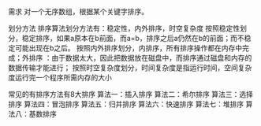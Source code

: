 需求
对一个无序数组，根据某个关键字排序。

划分方法
排序算法划分方法有：稳定性，内外排序，时空复杂度
按照稳定性划分，稳定排序，如果a原本在b前面，而a=b，排序之后a仍然在b的前面；而不稳定可能出现在b之后。
按照内外排序划分，内排序，所有排序操作都在内存中完成；外排序 ：由于数据太大，因此把数据放在磁盘中，而排序通过磁盘和内存的数据传输才能进行；
按照时空复杂度划分，时间复杂度是指运行时间，空间复杂度运行完一个程序所需内存的大小

常见的有排序方法有8大排序
算法一：插入排序
算法二：希尔排序
算法三：选择排序
算法四：冒泡排序
算法五：归并排序
算法六：快速排序
算法七：堆排序
算法八：基数排序